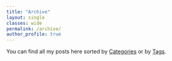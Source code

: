 ```yaml
---
title: "Archive"
layout: single
classes: wide
permalink: /archive/
author_profile: true
---
```


You can find all my posts here sorted by <i class="fas fa-fw fa-list-ul" aria-hidden="true"></i> [Categories](/categories) or by <i class="fas fa-fw fa-tags" aria-hidden="true"></i> [Tags](/tags).